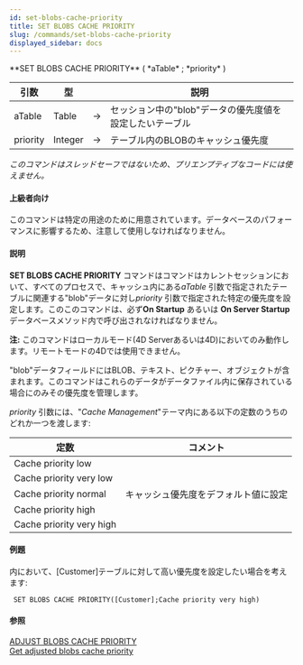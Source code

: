 ```yaml
---
id: set-blobs-cache-priority
title: SET BLOBS CACHE PRIORITY
slug: /commands/set-blobs-cache-priority
displayed_sidebar: docs
---
```


<!--REF #_command_.SET BLOBS CACHE PRIORITY.Syntax-->**SET BLOBS CACHE PRIORITY** ( *aTable* ; *priority* )<!-- END REF-->
<!--REF #_command_.SET BLOBS CACHE PRIORITY.Params-->
| 引数 | 型 |  | 説明 |
| --- | --- | --- | --- |
| aTable | Table | &#8594;  | セッション中の"blob"データの優先度値を設定したいテーブル |
| priority | Integer | &#8594;  | テーブル内のBLOBのキャッシュ優先度 |

<!-- END REF-->

*このコマンドはスレッドセーフではないため、プリエンプティブなコードには使えません。*


#### 上級者向け 

<!--REF #_command_.SET BLOBS CACHE PRIORITY.Summary-->このコマンドは特定の用途のために用意されています。<!-- END REF-->データベースのパフォーマンスに影響するため、注意して使用しなければなりません。

#### 説明 

**SET BLOBS CACHE PRIORITY** コマンドはコマンドはカレントセッションにおいて、すべてのプロセスで、キャッシュ内にある*aTable* 引数で指定されたテーブルに関連する"blob"データに対し*priority* 引数で指定された特定の優先度を設定します。このこのコマンドは、必ず**On Startup** あるいは **On Server Startup**データベースメソッド内で呼び出されなければなりません。

**注:** このコマンドはローカルモード(4D Serverあるいは4D)においてのみ動作します。リモートモードの4Dでは使用できません。

"blob"データフィールドにはBLOB、テキスト、ピクチャー、オブジェクトが含まれます。このコマンドはこれらのデータがデータファイル内に保存されている場合にのみその優先度を管理します。

*priority* 引数には、"*Cache Management*"テーマ内にある以下の定数のうちのどれか一つを渡します:

| 定数                       | コメント               |
| ------------------------ | ------------------ |
| Cache priority low       |                    |
| Cache priority very low  |                    |
| Cache priority normal    | キャッシュ優先度をデフォルト値に設定 |
| Cache priority high      |                    |
| Cache priority very high |                    |

#### 例題 

内において、\[Customer\]テーブルに対して高い優先度を設定したい場合を考えます:

```4d
 SET BLOBS CACHE PRIORITY([Customer];Cache priority very high)
```

#### 参照 

[ADJUST BLOBS CACHE PRIORITY](adjust-blobs-cache-priority.md)  
[Get adjusted blobs cache priority](get-adjusted-blobs-cache-priority.md)  
